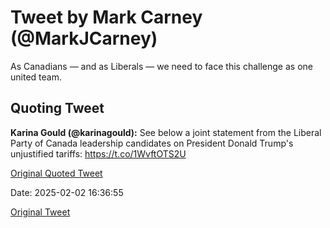 # Tweet by Mark Carney (@MarkJCarney)

As Canadians — and as Liberals — we need to face this challenge as one united team.

## Quoting Tweet

**Karina Gould (@karinagould):** See below a joint statement from the Liberal Party of Canada leadership candidates on President Donald Trump's unjustified tariffs: https://t.co/1WvftOTS2U

[Original Quoted Tweet](https://x.com/karinagould/status/1886090038259175835)

Date: 2025-02-02 16:36:55

[Original Tweet](https://x.com/MarkJCarney/status/1886091436518437178)
